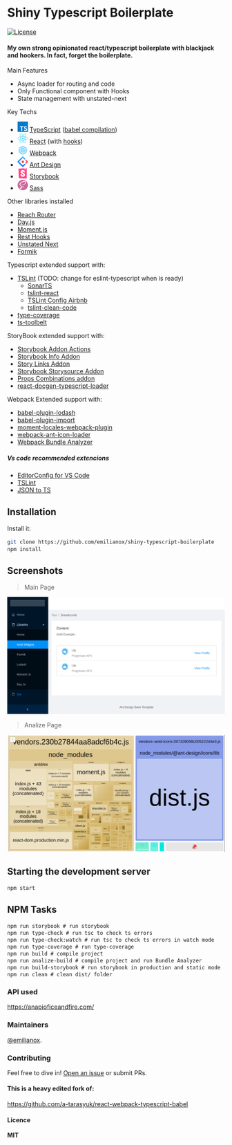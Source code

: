 
# Shiny Typescript Boilerplate

 [![License](https://img.shields.io/github/license/emilianox/shiny-typescript-boilerplate.svg)]()

#### My own strong opinionated react/typescript boilerplate with blackjack and hookers. In fact, forget the boilerplate.


Main Features
>
- Async loader for routing and code 
- Only Functional component with Hooks
- State management with unstated-next 

Key Techs
> 
 - <img src="./readme/typescript.png"> [TypeScript](https://www.typescriptlang.org/) ([babel compilation](https://babeljs.io/docs/en/babel-preset-typescript)) 
 - <img src="./readme/react.png"> [React](https://reactjs.org/) (with [hooks](https://reactjs.org/docs/hooks-intro.html))
 - <img src="./readme/webpack.png">  [Webpack](https://webpack.js.org/)
 - <img src="./readme/antd.png"> [Ant Design](https://ant.design)
 - <img src="./readme/storybook.png"> [Storybook](https://storybook.js.org/)
 - <img src="./readme/sass.png"> [Sass](https://sass-lang.com/)
 
 Other libraries installed
> 
- [Reach Router](https://reach.tech/router)
- [Day.js](https://github.com/iamkun/dayjs)
- [Moment.js](https://momentjs.com/) 
- [Rest Hooks](https://resthooks.io/)
- [Unstated Next](https://github.com/jamiebuilds/unstated-next)
- [Formik](https://jaredpalmer.com/formik/) 

Typescript extended support with:
> 
- [TSLint](https://palantir.github.io/tslint/)  (TODO: change for eslint-typescript when is ready)
	- [SonarTS](https://github.com/SonarSource/SonarTS)
	- [tslint-react](https://github.com/palantir/tslint-react)
	- [TSLint Config Airbnb](https://github.com/progre/tslint-config-airbnb/#readme)
	- [tslint-clean-code](https://github.com/Glavin001/tslint-clean-code)
- [type-coverage](https://github.com/plantain-00/type-coverage#readme)
- [ts-toolbelt](https://github.com/pirix-gh/ts-toolbelt) 


StoryBook extended support with:
> 
- [Storybook Addon Actions](https://github.com/storybookjs/storybook/tree/master/addons/actions)
- [Storybook Info Addon](https://github.com/storybookjs/storybook/tree/master/addons/info)
- [Story Links Addon](https://github.com/storybookjs/storybook/tree/master/addons/links)
- [Storybook Storysource Addon](https://github.com/storybookjs/storybook/tree/master/addons/storysource)
- [Props Combinations addon](https://github.com/evgenykochetkov/react-storybook-addon-props-combinations)
- [react-docgen-typescript-loader](https://github.com/strothj/react-docgen-typescript-loader)


Webpack Extended support with:
>
- [babel-plugin-lodash](https://github.com/lodash/babel-plugin-lodash)
- [babel-plugin-import](https://github.com/ant-design/babel-plugin-import)
- [moment-locales-webpack-plugin](https://github.com/iamakulov/moment-locales-webpack-plugin)
- [ webpack-ant-icon-loader](https://github.com/Beven91/webpack-ant-icon-loader)
- [Webpack Bundle Analyzer](https://github.com/webpack-contrib/webpack-bundle-analyzer) 





##### Vs code recommended extencions
>
- [EditorConfig for VS Code](https://marketplace.visualstudio.com/items?itemName=EditorConfig.EditorConfig)
- [TSLint](https://marketplace.visualstudio.com/items?itemName=ms-vscode.vscode-typescript-tslint-plugin)
- [JSON to TS](https://marketplace.visualstudio.com/items?itemName=MariusAlchimavicius.json-to-ts) 



## Installation

Install it:

```sh
git clone https://github.com/emilianox/shiny-typescript-boilerplate
npm install
```

## Screenshots
> Main Page
 
 <img src="./readme/screen.png">

> Analize Page

 <img src="./readme/analize.png">

## Starting the development server

```shell
npm start
```

## NPM Tasks

```shell
npm run storybook # run storybook
npm run type-check # run tsc to check ts errors
npm run type-check:watch # run tsc to check ts errors in watch mode
npm run type-coverage # run type-coverage
npm run build # compile project
npm run analize-build # compile project and run Bundle Analyzer
npm run build-storybook # run storybook in production and static mode
npm run clean # clean dist/ folder
```



### API used
https://anapioficeandfire.com/

### Maintainers
[@emilianox](https://github.com/emilianox).

### Contributing
Feel free to dive in! [Open an issue](https://github.com/emilianox/shiny-typescript-boilerplate/issues/new)  or submit PRs.

#### This is a heavy edited fork of:
https://github.com/a-tarasyuk/react-webpack-typescript-babel

#### Licence
**MIT**